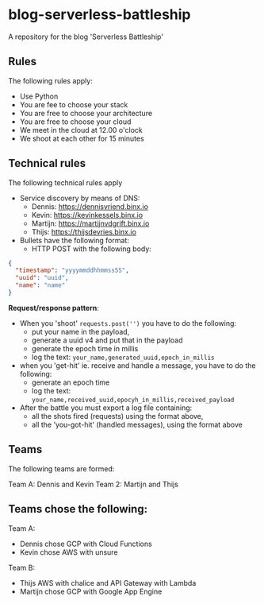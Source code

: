# blog-serverless-battleship
A repository for the blog 'Serverless Battleship'

## Rules
The following rules apply:

- Use Python
- You are fee to choose your stack
- You are free to choose your architecture
- You are free to choose your cloud
- We meet in the cloud at 12.00 o'clock
- We shoot at each other for 15 minutes

## Technical rules
The following technical rules apply

- Service discovery by means of DNS:
  - Dennis: https://dennisvriend.binx.io
  - Kevin: https://kevinkessels.binx.io
  - Martijn: https://martijnvdgrift.binx.io
  - Thijs: https://thijsdevries.binx.io  
- Bullets have the following format:
  - HTTP POST with the following body:

```json
{
  "timestamp": "yyyymmddhhmmssSS",
  "uuid": "uuid",
  "name": "name"
}
```

**Request/response pattern**:
- When you 'shoot' `requests.post('')` you have to do the following:
  - put your name in the payload,
  - generate a uuid v4 and put that in the payload
  - generate the epoch time in millis
  - log the text: `your_name,generated_uuid,epoch_in_millis`
- when you 'get-hit' ie. receive and handle a message, you have to do the following:
  - generate an epoch time
  - log the text: `your_name,received_uuid,epocyh_in_millis,received_payload`  
- After the battle you must export a log file containing:
    - all the shots fired (requests) using the format above,
    - all the 'you-got-hit' (handled messages), using the format above 

## Teams
The following teams are formed:

Team A: Dennis and Kevin
Team 2: Martijn and Thijs

## Teams chose the following:
Team A:
- Dennis chose GCP with Cloud Functions
- Kevin chose AWS with unsure

Team B:
- Thijs AWS with chalice and API Gateway with Lambda
- Martijn chose GCP with Google App Engine
